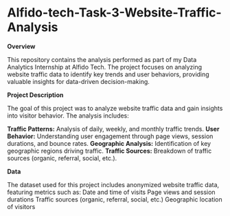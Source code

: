# Alfido-tech-Task-3-Website-Traffic-Analysis

**Overview**

This repository contains the analysis performed as part of my Data Analytics Internship at Alfido Tech. The project focuses on analyzing website traffic data to identify key trends and user behaviors, providing valuable insights for data-driven decision-making.

**Project Description**

The goal of this project was to analyze website traffic data and gain insights into visitor behavior. The analysis includes:

**Traffic Patterns:** Analysis of daily, weekly, and monthly traffic trends.
**User Behavior:** Understanding user engagement through page views, session durations, and bounce rates.
**Geographic Analysis:** Identification of key geographic regions driving traffic.
**Traffic Sources:** Breakdown of traffic sources (organic, referral, social, etc.).

**Data**

The dataset used for this project includes anonymized website traffic data, featuring metrics such as:
Date and time of visits
Page views and session durations
Traffic sources (organic, referral, social, etc.)
Geographic location of visitors
